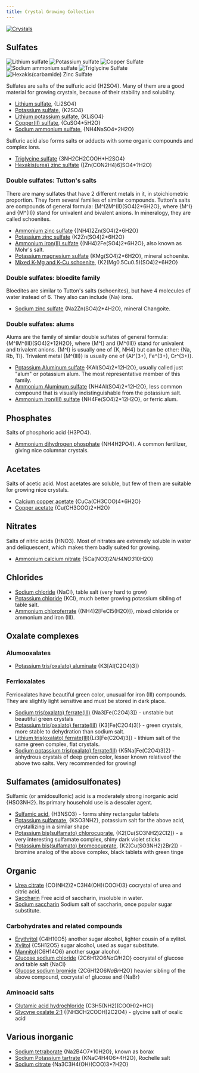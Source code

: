 ```yaml
---
title: Crystal Growing Collection
---
```

[![Crystals](@root/crystals/images/glucose-sodium-chloride/glucose-nacl-5.jpg?original=no "Glucose NaCl cocrystal")](@root/crystals/glucose-sodium-chloride//)

## Sulfates
![Lithium sulfate](@root/crystals/images/lithium-sulfate/dsc04311.jpg?w=64&original=no)
![Potassium sulfate](@root/crystals/images/potassium-sulfate/k2so4-2.jpg?w=64&original=no)
![Copper Sulfate](@root/crystals/images/copper-sulfate/white.jpg?w=64&original=no)
![Sodium ammonium sulfate](@root/crystals/images/sodium-ammonium-sulfate/dsc03717.jpg?w=64&original=no)
![Triglycine Sulfate](@root/crystals/images/triglycine-sulfate/all-green-bg-1.jpg?w=64&original=no)
![Hexakis(carbamide) Zinc Sulfate](@root/crystals/images/urea-zinc-sulfate/dsc01599.jpg?w=64&original=no)

Sulfates are salts of the sulfuric acid {H2SO4}. Many of them are a good material for growing crystals, because of their stability and solubility.

* [Lithium sulfate](@root/crystals/lithium-sulfate//), {Li2SO4}
* [Potassium sulfate](@root/crystals/potassium-sulfate//), {K2SO4}
* [Lithium potassium sulfate](@root/crystals/lithium-potassium-sulfate//), {KLiSO4}
* [Copper(II) sulfate](@root/crystals/copper-sulfate//), {CuSO4*5H2O}
* [Sodium ammonium sulfate](@root/crystals/sodium-ammonium-sulfate//), {NH4NaSO4*2H2O}

Sulfuric acid also forms salts or adducts with some organic compounds and complex ions.

* [Triglycine sulfate](@root/crystals/triglycine-sulfate//) {3NH2CH2COOH*H2SO4}
* [Hexakis(urea) zinc sulfate](@root/crystals/urea-zinc-sulfate//) {[Zn(CON2H4)6]SO4*?H2O}

### Double sulfates: Tutton's salts
There are many sulfates that have 2 different metals in it, in stoichiometric proportion. They form several families of similar compounds. Tutton's salts are compounds of general formula: {M^I2M^(II)(SO4)2*6H2O}, where {M^I} and {M^(II)} stand for univalent and bivalent anions. In mineralogy, they are called schoenites.


* [Ammonium zinc sulfate](@root/crystals/ammonium-zinc-sulfate//) {(NH4)2Zn(SO4)2*6H2O}
* [Potassium zinc sulfate](@root/crystals/potassium-zinc-sulfate//) {K2Zn(SO4)2*6H2O}
* [Ammonium iron(II) sulfate](@root/crystals/mohr-salt//) {(NH4)2Fe(SO4)2*6H2O}, also known as Mohr's salt.
* [Potassium magnesium sulfate](@root/crystals/potassium-magnesium-sulfate//) {KMg(SO4)2*6H2O}, mineral schoenite.
* [Mixed K-Mg and K-Cu schoenite](@root/crystals/magnesium-copper-potassium-sulfate//), {K2(Mg0.5Cu0.5)(SO4)2*6H2O}

### Double sulfates: bloedite family
Bloedites are similar to Tutton's salts (schoenites), but have 4 molecules of water instead of 6. They also can include {Na} ions.

* [Sodium zinc sulfate](@root/crystals/zinc-sodium-sulfate//) {Na2Zn(SO4)2*4H2O}, mineral Changoite.

### Double sulfates: alums
Alums are the family of similar double sulfates of general formula: {M^IM^(III)(SO4)2*12H2O}, where {M^I} and {M^(III)} stand for univalent and trivalent anions. {M^I} is usually one of {K, NH4} but can be other: {Na, Rb, Tl}. Trivalent metal {M^(III)} is usually one of {Al^(3+), Fe^(3+), Cr^(3+)}.

* [Potassium Aluminum sulfate](@root/crystals/potassium-alum//) {KAl(SO4)2*12H2O}, usually called just "alum" or potassium alum. The most representative member of this family.
* [Ammonium Aluminum sulfate](@root/crystals/ammonium-alum//) {NH4Al(SO4)2*12H2O}, less common compound that is visually indistinguishable from the potassium salt.
* [Ammonium Iron(III) sulfate](@root/crystals/ferric-alum//) {NH4Fe(SO4)2*12H2O}, or ferric alum.


## Phosphates
Salts of phosphoric acid {H3PO4}.

* [Ammonium dihydrogen phosphate](@root/crystals/ammonium-dihydrogen-phosphate//) {NH4H2PO4}. A common fertilizer, giving nice columnar crystals.

## Acetates
Salts of acetic acid. Most acetates are soluble, but few of them are suitable for growing nice crystals.

* [Calcium copper acetate](@root/crystals/calcium-copper-acetate//) {CuCa(CH3COO)4*6H2O}
* [Copper acetate](@root/crystals/copper-acetate//) {Cu(CH3COO)2*H2O}

## Nitrates
Salts of nitric acids {HNO3}. Most of nitrates are extremely soluble in water and deliquescent, which makes them badly suited for growing.

* [Ammonium calcium nitrate](@root/crystals/ammonium-calcium-nitrate//) {5Ca(NO3)2*NH4NO3*10H2O}

## Chlorides
* [Sodium chloride](@root/crystals/sodium-chloride//) {NaCl}, table salt (very hard to grow)
* [Potassium chloride](@root/crystals/potassium-chloride//) {KCl}, much better growing potassium sibling of table salt.
* [Ammonium chloroferrate](@root/crystals/ammonium-chloroferrate//) {(NH4)2[FeCl5(H2O)]}, mixed chloride or ammonium and iron (III).

## Oxalate complexes
### Alumooxalates
* [Potassium tris(oxalato) aluminate](@root/crystals/potassium-trioxalato-aluminate//) {K3[Al(C2O4)3]}
### Ferrioxalates

Ferrioxalates have beautiful green color, unusual for iron (III) compounds. They are slightly light sensitive and must be stored in dark place.

* [Sodium tris(oxalato) ferrate(III)](@root/crystals/sodium-trioxalatoferrate//) {Na3[Fe(C2O4)3]} - unstable but beautiful green crystals
* [Potassium tris(oxalato) ferrate(III)](@root/crystals/potassium-trioxalato-ferrate//) {K3[Fe(C2O4)3]} - green crystals, more stable to dehydration than sodium salt.
* [Lithium tris(oxalato) ferrate(III)](@root/crystals/lithium-ferrioxalate//){Li3[Fe(C2O4)3]} - lithium salt of the same green complex, flat crystals.
* [Sodium potassium tris(oxalato) ferrate(III)](@root/crystals/sodium-potassium-trioxalatoferrate//) {K5Na[Fe(C2O4)3]2} - anhydrous crystals of deep green color, lesser known relativeof the above two salts. Very recommended for growing!

## Sulfamates (amidosulfonates)
Sulfamic (or amidosulfonic) acid is a moderately strong inorganic acid {HSO3NH2}. Its primary household use is a descaler agent. 

* [Sulfamic acid](@root/crystals/sulfamic-acid//), {H3NSO3} - forms shiny rectangular tablets
* [Potassium sulfamate](@root/crystals/potassium-sulfamate//), {KSO3NH2}, potassium salt for the above acid, crystallizing in a similar shape
* [Potassium bis(sulfamato) chlorocuprate](@root/crystals/potassium-sulfamato-chloro-cuprate//), {K2[Cu(SO3NH2)2Cl2]} - a very interesting sulfamate complex, shiny dark violet sticks
* [Potassium bis(sulfamato) bromeocuprate](@root/crystals/potassium-sulfamato-bromo-cuprate//), {K2[Cu(SO3NH2)2Br2]} - bromine analog of the above complex, black tablets with green tinge


## Organic
* [Urea citrate](@root/crystals/urea-citrate//) {CO(NH2)2*C3H4(OH)(COOH)3} cocrystal of urea and citric acid.
* [Saccharin](@root/crystals/saccharin//) Free acid of saccharin, insoluble in water.
* [Sodium saccharin](@root/crystals/sodium-saccharin//) Sodium salt of saccharin, once popular sugar substitute.
### Carbohydrates and related compounds
* [Erythritol](@root/crystals/erythritol//) {C4H10O5} another sugar alcohol, lighter cousin of a xylitol.
* [Xylitol](@root/crystals/xylitol//) {C5H12O5} sugar alcohol, used as sugar substitute.
* [Mannitol](@root/crystals/mannitol//){C6H14O6} another sugar alcohol.
* [Glucose sodium chloride](@root/crystals/glucose-sodium-chloride//) {2C6H12O6*NaCl*H2O} cocrystal of glucose and table salt {NaCl}
* [Glucose sodium bromide](@root/crystals/glucose-sodium-bromide//) {2C6H12O6*NaBr*H2O} heavier sibling of the above compound, cocrystal of glucose and {NaBr}

### Aminoacid salts
* [Glutamic acid hydrochloride](@root/crystals/glutamic-acid-hydrochloride//) {C3H5(NH2)(COOH)2*HCl}
* [Glycyne oxalate 2:1](@root/crystals/glycine-oxalate//) {(NH3CH2COOH)2C2O4} - glycine salt of oxalic acid


## Various inorganic
* [Sodium tetraborate](@root/crystals/borax//) {Na2B4O7*10H2O}, known as borax
* [Sodium Potassium tartrate](@root/crystals/rochelle-salt//) {KNaC4H4O6*4H2O}, Rochelle salt
* [Sodium citrate](@root/crystals/sodium-citrate//) {Na3C3H4(OH)(COO)3*?H2O}
